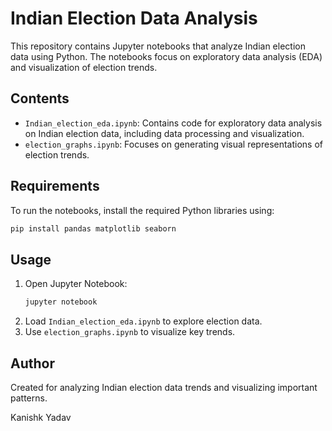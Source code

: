 # Indian Election Data Analysis

This repository contains Jupyter notebooks that analyze Indian election data using Python. The notebooks focus on exploratory data analysis (EDA) and visualization of election trends.

## Contents

- `Indian_election_eda.ipynb`: Contains code for exploratory data analysis on Indian election data, including data processing and visualization.
- `election_graphs.ipynb`: Focuses on generating visual representations of election trends.

## Requirements

To run the notebooks, install the required Python libraries using:

```bash
pip install pandas matplotlib seaborn
```

## Usage

1. Open Jupyter Notebook:
   ```bash
   jupyter notebook
   ```
2. Load `Indian_election_eda.ipynb` to explore election data.
3. Use `election_graphs.ipynb` to visualize key trends.

## Author

Created for analyzing Indian election data trends and visualizing important patterns.

Kanishk Yadav

